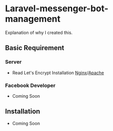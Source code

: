 # Laravel-messenger-bot-management

Explanation of why I created this.

## Basic Requirement

### Server

- Read Let's Encrypt Installation [Nginx](https://www.digitalocean.com/community/tutorials/how-to-secure-nginx-with-let-s-encrypt-on-ubuntu-14-04)/[Apache](https://www.digitalocean.com/community/tutorials/how-to-secure-apache-with-let-s-encrypt-on-ubuntu-14-04)

### Facebook Developer

- Coming Soon

## Installation

- Coming Soon